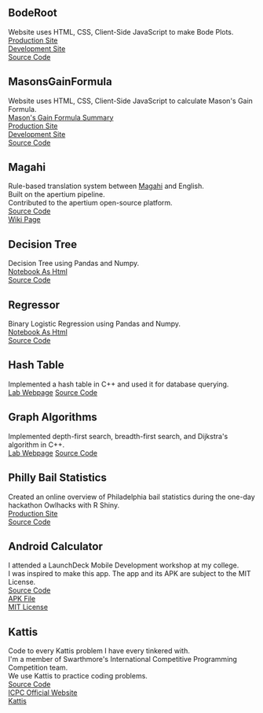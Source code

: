 ## BodeRoot
  Website uses HTML, CSS, Client-Side JavaScript to make Bode Plots. <br/>
  [Production Site](https://lpsa.swarthmore.edu/Bode/bodeDraw.html) <br/>
  [Development Site](https://vader-coder.github.io/BodeRoot/) <br/>
  [Source Code](https://github.com/vader-coder/BodeRoot) <br/>

## MasonsGainFormula
  Website uses HTML, CSS, Client-Side JavaScript to calculate Mason's Gain Formula. <br/>
  [Mason's Gain Formula Summary](https://en.wikipedia.org/wiki/Mason%27s_gain_formula#Formula) <br/>
  [Production Site](https://lpsa.swarthmore.edu/SFG/) <br/>
  [Development Site](https://vader-coder.github.io/MasonsGainFormula/) <br/>
  [Source Code](https://github.com/vader-coder/MasonsGainFormula) <br/>
  
## Magahi
  Rule-based translation system between [Magahi](https://en.wikipedia.org/wiki/Magahi_language) and English. <br/>
  Built on the apertium pipeline.<br/>
  Contributed to the apertium open-source platform.<br/>
  [Source Code](https://github.com/apertium/apertium-mag)<br/>
  [Wiki Page](https://wikis.swarthmore.edu/ling073/Magahi)<br/>

## Decision Tree
  Decision Tree using Pandas and Numpy. <br/>
  [Notebook As Html](https://vader-coder.github.io/MiscStat/tree/tree.html)<br/>
  [Source Code](https://github.com/vader-coder/MiscStat/tree/main/tree)<br/>

## Regressor
  Binary Logistic Regression using Pandas and Numpy. <br/>
  [Notebook As Html](https://vader-coder.github.io/MiscStat/log/logistic.html)<br/>
  [Source Code](https://github.com/vader-coder/MiscStat/tree/main/log)<br/>
  
## Hash Table
  Implemented a hash table in C++ and used it for database querying. <br/>
  [Lab Webpage](https://www.cs.swarthmore.edu/courses/cs35/f20/labs/08/)
  [Source Code](https://drive.google.com/drive/folders/1ILYB5M7jlwlISkL5fvXkfyBaF6hE1Pps?usp=sharing)<br/>
  
## Graph Algorithms
  Implemented depth-first search, breadth-first search, and Dijkstra's algorithm in C++. <br/>
  [Lab Webpage](https://www.cs.swarthmore.edu/courses/cs35/f20/labs/09/)
  [Source Code](https://drive.google.com/drive/folders/1kYX1bHWY7dvvSbz0Z9ZOavjhWS8fMnLt?usp=sharing)<br/>
  
## Philly Bail Statistics
  Created an online overview of Philadelphia bail statistics during the one-day hackathon Owlhacks with R Shiny. <br/>
  [Production Site](https://phillybail.shinyapps.io/philly-bail/) <br/>
  [Source Code](https://github.com/dzhen19/philly-bail) <br/>

## Android Calculator
  I attended a LaunchDeck Mobile Development workshop at my college. <br/>
  I was inspired to make this app. The app and its APK are subject to the MIT License. <br/>
  [Source Code](https://github.com/vader-coder/Scientific-Calculator) <br/>
  [APK File](https://drive.google.com/drive/folders/1bs8LLBjq0-AEpmbTAWSDFc9EvHRBoRHG?usp=sharing) <br/>
  [MIT License](https://opensource.org/licenses/MIT) <br/>

## Kattis
  Code to every Kattis problem I have every tinkered with. <br/>
  I'm a member of Swarthmore's International Competitive Programming Competition team. <br/>
  We use Kattis to practice coding problems. <br/>
  [Source Code](https://github.com/vader-coder/Kattis) <br/>
  [ICPC Official Website](https://icpc.global/) <br/>
  [Kattis](https://open.kattis.com/) <br/>

